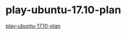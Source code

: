 # play-ubuntu-17.10-plan

[play-ubuntu-17.10-plan](https://github.com/samwhelp/play-ubuntu-17.10-plan)
